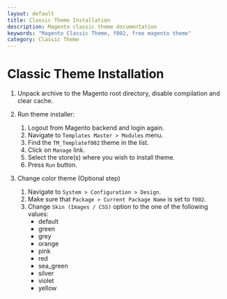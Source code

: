 ```yaml
---
layout: default
title: Classic Theme Installation
description: Magento classic theme documentation
keywords: "Magento Classic Theme, f002, free magento theme"
category: Classic Theme
---
```


# Classic Theme Installation

1.  Unpack archive to the Magento root directory, disable compilation and clear cache.
2.  Run theme installer:
    1. Logout from Magento backend and login again.
    2. Navigate to `Templates Master > Modules` menu.
    3. Find the `TM_Templatef002` theme in the list.
    4. Click on `Manage` link.
    5. Select the store(s) where you wish to install theme.
    6. Press `Run` button.

3.  Change color theme (Optional step)
    1. Navigate to `System > Configuration > Design`.
    2. Make sure that `Package > Current Package Name` is set to `f002`.
    3. Change `Skin (Images / CSS)` option to the one of the following values:
        - default
        - green
        - grey
        - orange
        - pink
        - red
        - sea_green
        - silver
        - violet
        - yellow
